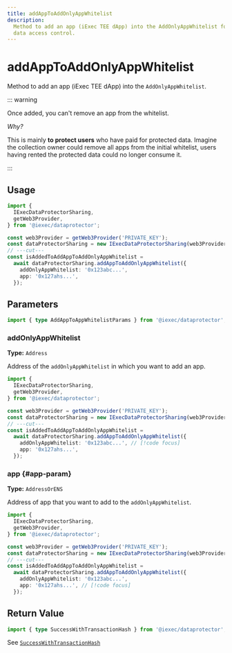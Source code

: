 ```yaml
---
title: addAppToAddOnlyAppWhitelist
description:
  Method to add an app (iExec TEE dApp) into the AddOnlyAppWhitelist for secure
  data access control.
---
```


# addAppToAddOnlyAppWhitelist

Method to add an app (iExec TEE dApp) into the `AddOnlyAppWhitelist`.

::: warning

Once added, you can't remove an app from the whitelist.

_Why?_

This is mainly **to protect users** who have paid for protected data. Imagine
the collection owner could remove all apps from the initial whitelist, users
having rented the protected data could no longer consume it.

:::

## Usage

```ts twoslash
import {
  IExecDataProtectorSharing,
  getWeb3Provider,
} from '@iexec/dataprotector';

const web3Provider = getWeb3Provider('PRIVATE_KEY');
const dataProtectorSharing = new IExecDataProtectorSharing(web3Provider);
// ---cut---
const isAddedToAddAppToAddOnlyAppWhitelist =
  await dataProtectorSharing.addAppToAddOnlyAppWhitelist({
    addOnlyAppWhitelist: '0x123abc...',
    app: '0x127ahs...',
  });
```

## Parameters

```ts twoslash
import { type AddAppToAppWhitelistParams } from '@iexec/dataprotector';
```

### addOnlyAppWhitelist <RequiredBadge />

**Type:** `Address`

Address of the `addOnlyAppWhitelist` in which you want to add an app.

```ts twoslash
import {
  IExecDataProtectorSharing,
  getWeb3Provider,
} from '@iexec/dataprotector';

const web3Provider = getWeb3Provider('PRIVATE_KEY');
const dataProtectorSharing = new IExecDataProtectorSharing(web3Provider);
// ---cut---
const isAddedToAddAppToAddOnlyAppWhitelist =
  await dataProtectorSharing.addAppToAddOnlyAppWhitelist({
    addOnlyAppWhitelist: '0x123abc...', // [!code focus]
    app: '0x127ahs...',
  });
```

### app <RequiredBadge /> {#app-param}

**Type:** `AddressOrENS`

Address of app that you want to add to the `addOnlyAppWhitelist`.

```ts twoslash
import {
  IExecDataProtectorSharing,
  getWeb3Provider,
} from '@iexec/dataprotector';

const web3Provider = getWeb3Provider('PRIVATE_KEY');
const dataProtectorSharing = new IExecDataProtectorSharing(web3Provider);
// ---cut---
const isAddedToAddAppToAddOnlyAppWhitelist =
  await dataProtectorSharing.addAppToAddOnlyAppWhitelist({
    addOnlyAppWhitelist: '0x123abc...',
    app: '0x127ahs...', // [!code focus]
  });
```

## Return Value

```ts twoslash
import { type SuccessWithTransactionHash } from '@iexec/dataprotector';
```

See [`SuccessWithTransactionHash`](../../types.md#successwithtransactionhash)
